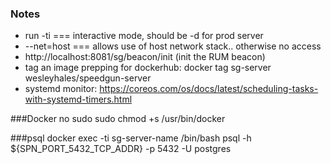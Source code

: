 
### Notes
* run -ti === interactive mode, should be -d for prod server
* --net=host === allows use of host network stack.. otherwise no access
* http://localhost:8081/sg/beacon/init (init the RUM beacon)
* tag an image prepping for dockerhub: docker tag sg-server wesleyhales/speedgun-server
* systemd monitor: https://coreos.com/os/docs/latest/scheduling-tasks-with-systemd-timers.html

###Docker no sudo
sudo chmod +s /usr/bin/docker

###psql
docker exec -ti sg-server-name /bin/bash
psql -h ${SPN_PORT_5432_TCP_ADDR} -p 5432 -U postgres
